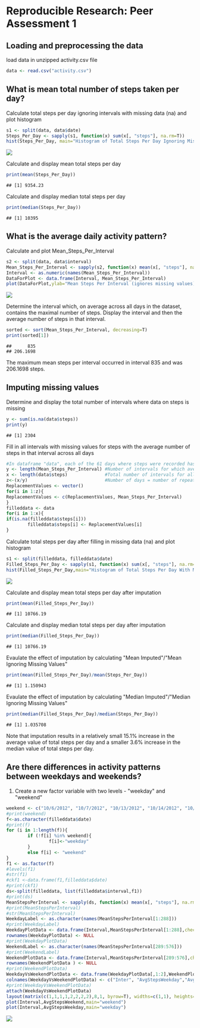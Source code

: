 # Reproducible Research: Peer Assessment 1


## Loading and preprocessing the data

load data in unzipped activity.csv file

```r
data <- read.csv("activity.csv")
```

## What is mean total number of steps taken per day?

Calculate total steps per day ignoring intervals with missing data (na) and plot histogram

```r
s1 <- split(data, data$date)
Steps_Per_Day <- sapply(s1, function(x) sum(x[, "steps"], na.rm=T))
hist(Steps_Per_Day, main="Histogram of Total Steps Per Day Ignoring Missing Values",xlab="Total Steps Per Day (ignores missing values)")
```

![](./PA1_template_files/figure-html/unnamed-chunk-2-1.png) 

Calculate and display mean total steps per day

```r
print(mean(Steps_Per_Day))
```

```
## [1] 9354.23
```

Calculate and display median total steps per day

```r
print(median(Steps_Per_Day))
```

```
## [1] 10395
```

## What is the average daily activity pattern?
Calculate and plot Mean_Steps_Per_Interval

```r
s2 <- split(data, data$interval)
Mean_Steps_Per_Interval <- sapply(s2, function(x) mean(x[, "steps"], na.rm=T))
Interval <- as.numeric(names(Mean_Steps_Per_Interval))
DataForPlot <- data.frame(Interval, Mean_Steps_Per_Interval)
plot(DataForPlot,ylab="Mean Steps Per Interval (ignores missing values)", main="Average Daily Activity Pattern")
```

![](./PA1_template_files/figure-html/unnamed-chunk-5-1.png) 

Determine the interval which, on average across all days in the dataset, contains the maximal number of steps. Display the interval and then the average number of steps in that interval.

```r
sorted <- sort(Mean_Steps_Per_Interval, decreasing=T)
print(sorted[1])
```

```
##      835 
## 206.1698
```
The maximum mean steps per interval occurred in interval 835 and was 206.1698 steps.

## Imputing missing values

Determine and display the total number of intervals where data on steps is missing

```r
y <- sum(is.na(data$steps))
print(y)
```

```
## [1] 2304
```

Fill in all intervals with missing values for steps with the average number of steps in that interval across all days

```r
#In dataframe "data", each of the 61 days where steps were recorded has exactly 288 intervals. "Mean_Steps_Per_Interval" has the average number of steps in each of the 288 intervals (ignoring missing values). These average values were used to fill in missing values. To do this, I first created a long "filling vector" called "ReplacementValues" which consisted of 61 repeats of the average values. I then copied "data" into "filled data" and looped through "filled data", replacing each NA with the average value from "Replacement Values". I did lots of checks to be sure this worked to replace all missing values with the average value for that interval across all days.
y <- length(Mean_Steps_Per_Interval) #Number of intervals for which average was determined
x <- length(data$steps)              #Total number of intervals for all days
z<-(x/y)                             #Number of days = number of repeats to create in filling vector
ReplacementValues <- vector()
for(i in 1:z){
ReplacementValues <- c(ReplacementValues, Mean_Steps_Per_Interval)       
}
filleddata <- data
for(i in 1:x){
if(is.na(filleddata$steps[i]))
        filleddata$steps[i] <- ReplacementValues[i]
}
```

Calculate total steps per day after filling in missing data (na) and plot histogram

```r
s1 <- split(filleddata, filleddata$date)
Filled_Steps_Per_Day <- sapply(s1, function(x) sum(x[, "steps"], na.rm=T))
hist(Filled_Steps_Per_Day,main="Histogram of Total Steps Per Day With Missing Values Imputed",xlab="Total Steps Per Day (missing values replaced with mean across all days)")
```

![](./PA1_template_files/figure-html/unnamed-chunk-9-1.png) 

Calculate and display mean total steps per day after imputation

```r
print(mean(Filled_Steps_Per_Day))
```

```
## [1] 10766.19
```

Calculate and display median total steps per day after imputation

```r
print(median(Filled_Steps_Per_Day))
```

```
## [1] 10766.19
```

Evaulate the effect of imputation by calculating "Mean Imputed"/"Mean Ignoring Missing Values"

```r
print(mean(Filled_Steps_Per_Day)/mean(Steps_Per_Day))
```

```
## [1] 1.150943
```

Evaulate the effect of imputation by calculating "Median Imputed"/"Median Ignoring Missing Values"

```r
print(median(Filled_Steps_Per_Day)/median(Steps_Per_Day))
```

```
## [1] 1.035708
```

Note that imputation results in a relatively small 15.1% increase in the average value of total steps per day and a smaller 3.6% increase in the median value of total steps per day. 

## Are there differences in activity patterns between weekdays and weekends?

1. Create a new factor variable with two levels - "weekday" and "weekend"

```r
weekend <- c("10/6/2012", "10/7/2012", "10/13/2012", "10/14/2012", "10/20/2012", "10/21/2012", "10/27/2012", "10/28/2012", "11/3/2012", "11/4/2012", "11/10/2012", "11/11/2012", "11/17/2012", "11/18/2012", "11/24/2012", "11/25/2012")
#print(weekend)
f<-as.character(filleddata$date)
#print(f)
for (i in 1:length(f)){
        if (!f[i] %in% weekend){
                f[i]<-"weekday"
        }
        else f[i] <- "weekend"
}
f1 <- as.factor(f)
#levels(f1)
#str(f1)
#ckf1 <-data.frame(f1,filleddata$date)
#print(ckf1)
ds<-split(filleddata, list(filleddata$interval,f1))
#print(ds)
MeanStepsPerInterval <- sapply(ds, function(x) mean(x[, "steps"], na.rm=T))
#print(MeanStepsPerInterval)
#str(MeanStepsPerInterval)
WeekdayLabel <- as.character(names(MeanStepsPerInterval[1:288]))
#print(WeekdayLabel)
WeekdayPlotData <- data.frame(Interval,MeanStepsPerInterval[1:288],check.names=F)
rownames(WeekdayPlotData) <- NULL
#print(WeekdayPlotData)
WeekendLabel <- as.character(names(MeanStepsPerInterval[289:576]))
#print(WeekendLabel)
WeekendPlotData <- data.frame(Interval,MeanStepsPerInterval[289:576],check.names=F)
rownames(WeekendPlotData ) <- NULL
#print(WeekendPlotData)
WeekdayVsWeekendPlotData <- data.frame(WeekdayPlotData[,1:2],WeekendPlotData[2])
colnames(WeekdayVsWeekendPlotData) <- c("Inter", "AvgStepsWeekday","AvgStepsWeekend" )
#print(WeekdayVsWeekendPlotData)
attach(WeekdayVsWeekendPlotData)
layout(matrix(c(1,1,1,1,2,2,2,2),8,1, byrow=T), widths=c(1,1), heights=c(1,1))
plot(Interval,AvgStepsWeekend,main="weekend")
plot(Interval,AvgStepsWeekday,main="weekday")
```

![](./PA1_template_files/figure-html/unnamed-chunk-14-1.png) 

